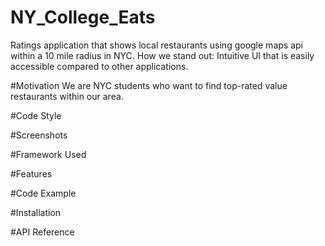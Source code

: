 # NY_College_Eats
Ratings application that shows local restaurants using google maps api within a 10 mile radius in NYC.
How we stand out: Intuitive UI that is easily accessible compared to other applications.

#Motivation 
We are NYC students who want to find top-rated value restaurants within our area.  

#Code Style 

#Screenshots

#Framework Used 

#Features 

#Code Example 

#Installation 

#API Reference 


